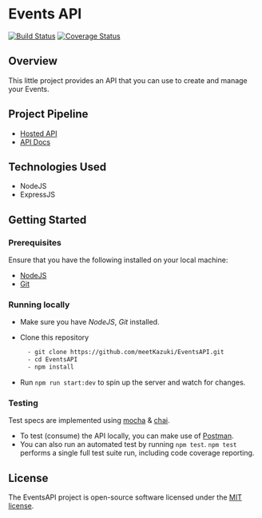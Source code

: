 # Events API

[![Build Status](https://travis-ci.org/meetKazuki/EventsAPI.svg?branch=develop)](https://travis-ci.org/meetKazuki/EventsAPI)
[![Coverage Status](https://coveralls.io/repos/github/meetKazuki/EventsAPI/badge.svg?branch=develop)](https://coveralls.io/github/meetKazuki/EventsAPI?branch=develop)

## Overview

This little project provides an API that you can use to create and manage your Events.

## Project Pipeline

- [Hosted API](https://eventsapi-staging.herokuapp.com/)
- [API Docs](/docs)


## Technologies Used
* NodeJS
* ExpressJS


## Getting Started

### Prerequisites

Ensure that you have the following installed on your local machine:

- [NodeJS](https://nodejs.org/en/download)
- [Git]()

### Running locally

- Make sure you have *NodeJS*, *Git* installed.
- Clone this repository

  ```bash
    - git clone https://github.com/meetKazuki/EventsAPI.git
    - cd EventsAPI
    - npm install
  ```
- Run `npm run start:dev` to spin up the server and watch for changes.

### Testing

Test specs are implemented using [mocha](https://mochajs.org) & [chai](https://chaijs.com).

- To test (consume) the API locally, you can make use of [Postman](https://getpostman.com).
- You can also run an automated test by running `npm test`. `npm test` performs a single full test suite run, including code coverage reporting.


## License

The EventsAPI project is open-source software licensed under the [MIT license](https://opensource.org/licenses/MIT).
